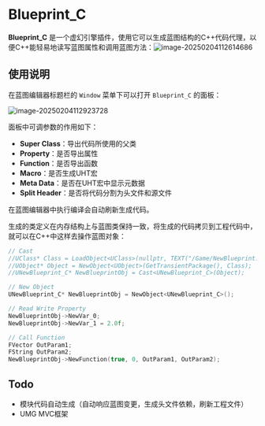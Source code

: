 # Blueprint_C
**Blueprint_C** 是一个虚幻引擎插件，使用它可以生成蓝图结构的C++代码代理，以便C++能轻易地读写蓝图属性和调用蓝图方法：![image-20250204112614686](Resources/image-20250204112614686.png)

## 使用说明

在蓝图编辑器标题栏的 `Window` 菜单下可以打开 `Blueprint_C` 的面板：

![image-20250204112923728](Resources/image-20250204112923728.png)

面板中可调参数的作用如下：

- **Super Class**：导出代码所使用的父类
- **Property**：是否导出属性
- **Function**：是否导出函数
- **Macro**：是否生成UHT宏
- **Meta Data**：是否在UHT宏中显示元数据
- **Split Header**：是否将代码分割为头文件和源文件

在蓝图编辑器中执行编译会自动刷新生成代码。

生成的类定义在内存结构上与蓝图类保持一致，将生成的代码拷贝到工程代码中，就可以在C++中这样去操作蓝图对象：

``` c++
// Cast
//UClass* Class = LoadObject<UClass>(nullptr, TEXT("/Game/NewBlueprint.NewBlueprint_C"));
//UObject* Object = NewObject<UObject>(GetTransientPackage(), Class);
//UNewBlueprint_C* NewBlueprintObj = Cast<UNewBlueprint_C>(Object);

// New Object
UNewBlueprint_C* NewBlueprintObj = NewObject<UNewBlueprint_C>();

// Read Write Property
NewBlueprintObj->NewVar_0;
NewBlueprintObj->NewVar_1 = 2.0f;

// Call Function
FVector OutParam1;
FString OutParam2;
NewBlueprintObj->NewFunction(true, 0, OutParam1, OutParam2);
```

## Todo

- 模块代码自动生成（自动响应蓝图变更，生成头文件依赖，刷新工程文件）
- UMG MVC框架
